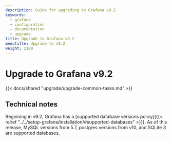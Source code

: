```yaml
---
description: Guide for upgrading to Grafana v9.2
keywords:
  - grafana
  - configuration
  - documentation
  - upgrade
title: Upgrade to Grafana v9.2
menutitle: Upgrade to v9.2
weight: 2100
---
```


# Upgrade to Grafana v9.2

{{< docs/shared "upgrade/upgrade-common-tasks.md" >}}

## Technical notes

Beginning in v9.2, Grafana has a [supported database versions policy]({{< relref "../../setup-grafana/installation/#supported-databases" >}}). As of this release, MySQL versions from 5.7, postgres versions from v10, and SQLite 3 are supported databases.
